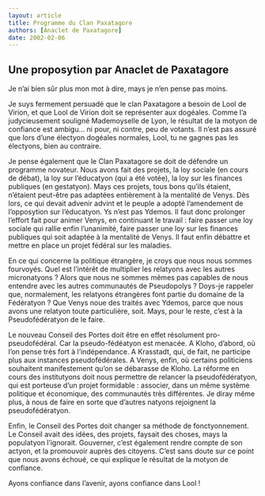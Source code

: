 ```yaml
---
layout: article
title: Programme du Clan Paxatagore
authors: [Anaclet de Paxatagore]
date: 2002-02-06
---
```



## Une proposytion par Anaclet de Paxatagore

Je n’ai bien sûr plus mon mot à dire, mays je n’en pense pas moins.

Je suys fermement persuadé que le clan Paxatagore a besoin de Lool de Virion, et que Lool de Virion doit se représenter aux dogéales. Comme l’a judycieusement souligné Mademoyselle de Lyon, le résultat de la motyon de confiance est ambigu... ni pour, ni contre, peu de votants. Il n’est pas assuré que lors d’une électyon dogéales normales, Lool, tu ne gagnes pas les électyons, bien au contraire.

Je pense également que le Clan Paxatagore se doit de défendre un programme novateur. Nous avons fait des projets, la loy sociale (en cours de débat), la loy sur l’éducatyon (qui a été votée), la loy sur les finances publiques (en gestatyon). Mays ces projets, tous bons qu’ils étaient, n’étaient peut-être pas adaptées entièrement à la mentalité de Venys. Dès lors, ce qui devait advenir advint et le peuple a adopté l’amendement de l’opposytion sur l’éducatyon. Ys n’est pas Ydemos. Il faut donc prolonger l’effort fait pour animer Venys, en continuant le travail : faire passer une loy sociale qui rallie enfin l’unanimité, faire passer une loy sur les finances publiques qui soit adaptée à la mentalité de Venys. Il faut enfin débattre et mettre en place un projet fédéral sur les maladies.

En ce qui concerne la politique étrangère, je croys que nous nous sommes fourvoyés. Quel est l’intérêt de multiplier les relatyons avec les autres micronatyons ? Alors que nous ne sommes mêmes pas capables de nous entendre avec les autres communautés de Pseudopolys ? Doys-je rappeler que, normalement, les relatyons étrangères font partie du domaine de la Fédératyon ? Que Venys noue des traités avec Ydemos, parce que nous avons une relatyon toute particulière, soit. Mays, pour le reste, c’est à la Pseudofédératyon de le faire.

Le nouveau Conseil des Portes doit être en effet résolument pro-pseudofédéral. Car la pseudo-fédéatyon est menacée. A Kloho, d’abord, où l’on pense très fort à l’indépendance. A Krasstadt, qui, de fait, ne participe plus aux instances pseudofédérales. A Venys, enfin, où certains politiciens souhaitent manifestement qu’on se débarasse de Kloho. La réforme en cours des institutyons doit nous permettre de relancer la pseudofédératyon, qui est porteuse d’un projet formidable : associer, dans un même système politique et économique, des communautés très différentes. Je diray même plus, à nous de faire en sorte que d’autres natyons rejoignent la pseudofédératyon.

Enfin, le Conseil des Portes doit changer sa méthode de fonctyonnement. Le Conseil avait des idées, des projets, faysait des choses, mays la populatyon l’ignorait. Gouverner, c’est également rendre compte de son actyon, et la promouvoir auprès des citoyens. C’est sans doute sur ce point que nous avons échoué, ce qui explique le résultat de la motyon de confiance.

Ayons confiance dans l’avenir, ayons confiance dans Lool !
